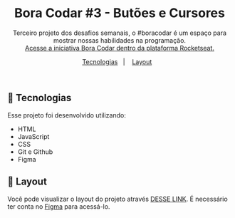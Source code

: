 <h1 align="center">Bora Codar #3 - Butões e Cursores</h1>

<p align="center">
Terceiro projeto dos desafios semanais, o #boracodar é um espaço para mostrar nossas habilidades na programação.  <br/>
<a href="https://boracodar.dev">Acesse a iniciativa Bora Codar dentro da plataforma Rocketseat.</a>
</p>

<p align="center">
  <a href="#-tecnologias">Tecnologias</a>&nbsp;&nbsp;&nbsp;|&nbsp;&nbsp;&nbsp;
  <a href="#-layout">Layout</a>&nbsp;&nbsp;&nbsp;
</p>

<br>

## 🚀 Tecnologias

Esse projeto foi desenvolvido utilizando:

- HTML
- JavaScript
- CSS
- Git e Github
- Figma

## 🔖 Layout

Você pode visualizar o layout do projeto através [DESSE LINK](<https://www.figma.com/community/file/1197534710257750520>). É necessário ter conta no [Figma](https://figma.com) para acessá-lo.